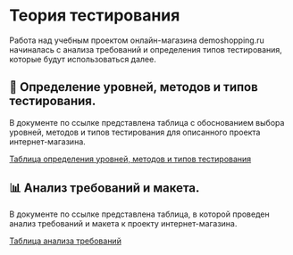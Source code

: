 # Теория тестирования

Работа над учебным проектом онлайн-магазина demoshopping.ru начиналась с анализа требований и определения типов тестирования, которые будут использоваться далее.

## 📌 Определение уровней, методов и типов тестирования.

В документе по ссылке представлена таблица с обоснованием выбора уровней, методов и типов тестирования для описанного проекта интернет-магазина.

[Таблица определения уровней, методов и типов тестирования](https://docs.google.com/spreadsheets/d/1HXPeL8RMplYNhVHA8z9UHOgM267Ty4MEX1TNS2uaXhM/edit?usp=sharing)

## 📊 Анализ требований и макета.

В документе по ссылке представлена таблица, в которой проведен анализ требований и макета к проекту интернет-магазина.

[Таблица анализа требований](https://docs.google.com/spreadsheets/d/1pglOQSJkqiyACduWFTmflFhf4bkPySdb_82O-cJFADc/edit?usp=sharing)
